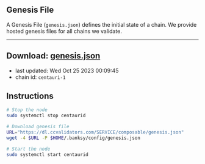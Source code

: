 ## Genesis File
A Genesis File (`genesis.json`) defines the initial state of a chain. We provide hosted genesis files for all chains we validate.

---
**Download: [genesis.json](https://dl.ccvalidators.com/SERVICE/composable/genesis.json)**
---

- last updated: Wed Oct 25 2023 00:09:45
- chain id: `centauri-1`

## Instructions
```sh
# Stop the node
sudo systemctl stop centaurid

# Download genesis file
URL="https://dl.ccvalidators.com/SERVICE/composable/genesis.json"
wget -4 $URL -P $HOME/.banksy/config/genesis.json

# Start the node
sudo systemctl start centaurid
```
